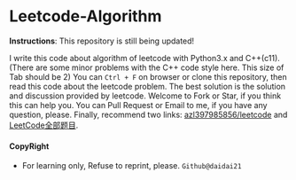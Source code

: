 # Leetcode-Algorithm

**Instructions**: This repository is still being updated!

I write this code about algorithm of leetcode with Python3.x and C++(c11).(There are some minor problems with the C++ code style here. This size of Tab should be 2) You can `Ctrl + F` on browser or clone this repository, then read this code about the leetcode problem. The best solution is the solution and discussion provided by leetcode. Welcome to Fork or Star, if you think this can help you. You can Pull Request or Email to me, if you have any question, please. Finally, recommend two links: [azl397985856/leetcode](https://github.com/azl397985856/leetcode) and [LeetCode全部题目](http://206.81.6.248:12306/leetcode/Google/algorithm).

#### CopyRight

- For learning only, Refuse to reprint, please. `Github@daidai21`
